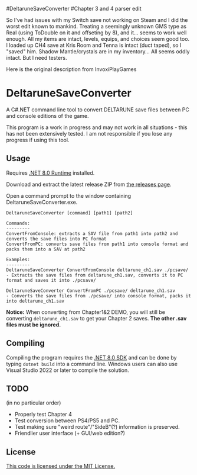#DeltaruneSaveConverter
#Chapter 3 and 4 parser edit

So I've had issues with my Switch save not working on Steam and I did the worst edit known to mankind. Treating a seemingly unknown GMS type as Real (using ToDouble on it and offseting by 8), and it... seems to work well enough.
All my items are intact, levels, equips, and choices seem good too. I loaded up CH4 save at Kris Room and Tenna is intact (duct taped), so I "saved" him. Shadow Mantle/crystals are in my inventory... All seems oddly intact. 
But I need testers.


Here is the original description from InvoxiPlayGames
# DeltaruneSaveConverter

A C#.NET command line tool to convert DELTARUNE save files between PC and console editions of the game.

This program is a work in progress and may not work in all situations - this has not been extensively tested. I am not responsible if you lose any progress if using this tool.

## Usage

Requires [.NET 8.0 Runtime](https://dotnet.microsoft.com/en-us/download/dotnet/8.0/runtime) installed.

Download and extract the latest release ZIP from [the releases page](https://github.com/InvoxiPlayGames/DeltaruneSaveConverter/releases).

Open a command prompt to the window containing DeltaruneSaveConverter.exe.

```
DeltaruneSaveConverter [command] [path1] [path2]

Commands:
---------
ConvertFromConsole: extracts a SAV file from path1 into path2 and converts the save files into PC format
ConvertFromPC: converts save files from path1 into console format and packs them into a SAV at path2

Examples:
---------
DeltaruneSaveConverter ConvertFromConsole deltarune_ch1.sav ./pcsave/
- Extracts the save files from deltarune_ch1.sav, converts it to PC format and saves it into ./pcsave/

DeltaruneSaveConverter ConvertFromPC ./pcsave/ deltarune_ch1.sav
- Converts the save files from ./pcsave/ into console format, packs it into deltarune_ch1.sav
```

**Notice:** When converting from Chapter1&2 DEMO, you will still be converting `deltarune_ch1.sav` to get your Chapter 2 saves. **The other .sav files must be ignored.**

## Compiling

Compiling the program requires the [.NET 8.0 SDK](https://dotnet.microsoft.com/download) and can be done by typing `dotnet build` into a command line. Windows users can also use Visual Studio 2022 or later to compile the solution.

## TODO

(in no particular order)

- Properly test Chapter 4
- Test conversion between PS4/PS5 and PC.
- Test making sure "weird route"/"SideB"(?) information is preserved.
- Friendlier user interface (+ GUI/web edition?)

## License

[This code is licensed under the MIT License.](https://github.com/InvoxiPlayGames/DeltaruneSaveConverter/blob/master/LICENSE)
